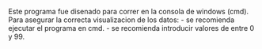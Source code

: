 Este programa fue disenado para correr en la consola de windows (cmd).
Para asegurar la correcta visualizacion de los datos:
    - se recomienda ejecutar el programa en cmd.
    - se recomienda introducir valores de entre 0 y 99.
